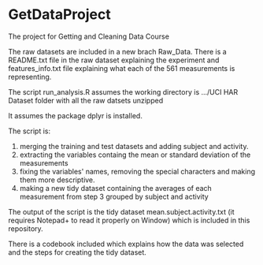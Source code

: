 # GetDataProject
The project for Getting and Cleaning Data Course

The raw datasets are included in a new brach Raw_Data. 
There is a README.txt file in the raw dataset explaining the experiment and features_info.txt file explaining what each of the 561 measurements is representing.

The script run_analysis.R assumes the working directory is .../UCI HAR Dataset folder with all the raw datsets unzipped

It assumes the package dplyr is installed.

The script is: 
1. merging the training and test datasets and adding subject and activity.
2. extracting the variables containg the mean or standard deviation of the measurements
3. fixing the variables' names, removing the special characters and making them more descriptive.
4. making a new tidy dataset containing the averages of each measurement from step 3 grouped by subject and activity   

The output of the script is the tidy dataset mean.subject.activity.txt (it requires Notepad+ to read it properly on Window) 
which is included in this repository.

There is a codebook included which explains how the data was selected and the steps for creating the tidy dataset.
